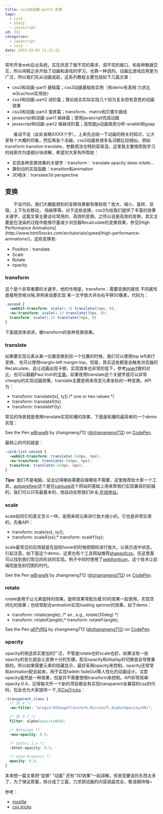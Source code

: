 ```yaml
---
title: css3和动画-part1-变换
tags:
  - css3
  - html5
  - javascript
id: 332
categories:
  - javascript
  - css3
date: 2015-02-03 11:15:22
---
```


常年开发web后台系统，实在厌恶了做不完的需求、调不完的接口、和各种数据交互，所以闲暇之余开始了动画和游戏的学习，也算一种调剂。动画比游戏应用更为广泛，所以我们先从动画说起，这系列教程主要包括如下几篇文章：<p>

*   css3和动画-part1  基础篇；css3动画基础和实例（有demo有真相 力求比w3cschool实用些）
*   css3和动画-part2  进阶篇；理论结合实际实现几个较为复杂但有意思的动画效果
*   css3和动画-part3  蛋疼篇；transform、matrix和贝塞尔曲线
*   javascript和动画-part1  姊妹篇；使用javascript完成动画
*   javascript和动画-part2  姊妹进阶篇；高性能js动画类库分析-snabbt和gsap

<p style="text-indent: 2em;">废话不说（此处省略XXXX个字），上来先总结一下动画的相关的知识，让大家有个大概的印象，然后再各个击破。css3动画有很多名词都比较相似，例如 transform transiton translate，参数用法也特别容易混，这里我主要按照我学习的线索作为提纲分块讲解，希望对大家有所帮助：<p>

*   实现各种变换效果的关键字：transform： translate opacity skew rotate...
*   静到动的实现函数：transition和animation
*   3D相关：translate3d perspective

## 变换

 <p style="text-indent: 2em;">不谈代码，我们大概能想到的变换效果都有哪些呢？放大、缩小、旋转、显隐，上下左右移动， 扭曲等等。对于这些变换，css3为给我们提供了丰富的效果关键字，这篇文章主要谈论常用的、高效的变换。之所以说是高效的变换，其实主要是在渲染的过程中能够尽量减少浏览器Recalculate的变换效果，参见[High Performance Animations](http://www.html5rocks.com/en/tutorials/speed/high-performance-animations/)。这些变换有:

*   Position：translate
*   Scale
*   Rotate
*   opacity

### transform

这个是个非常重要的关键字，他的作用是，transform：需要变换的属性 不同属性直接用空格分隔,举例来说要实现 某一文字放大并向右平移50像素，代码为：
  
```css
.second {
  -webkit-transform: scale(1.1) translate(50px, 0);
  -ms-transform: scale(1.1) translate(50px, 0);
  transform: scale(1.1) translate(50px, 0)
}
```

下面就具体讲讲，被transform的各种变换效果。

### translate

如果要实现元素从某一位置变换到另一个位置的时候，我们可以使用top left进行变换， 也可以使用margin-left margin-top，但是，其实这些都是会触发浏览器的Recalculate，会让动画出现卡顿，实现效率也非常的低下，参考[jsperf](http://jsperf.com/translate3d-vs-xy/57)做的对比，也可以戳戳Paul Irish的[文章](http://www.paulirish.com/2012/why-moving-elements-with-translate-is-better-than-posabs-topleft/)。如果改用translate这个关键字就可以非常cheaply的实现动画效果。translate主要是用来改变元素坐标的一种变换。API为：

*   transform:  translate(tx[, ty])  /* one or two <translation-value> values */
*   transform:  translateX(tx)
*   transform:  translateY(ty)

常见的场景就是使用translate实现轮播的效果，下面是轮播的最简单的一个demo实现：
<p data-height="357" data-theme-id="7928" data-slug-hash="wBrwwN" data-default-tab="result" class='codepen'>See the Pen <a href='http://codepen.io/zhangmeng712/pen/wBrwwN/'>wBrwwN</a> by zhangmeng712 (<a href='http://codepen.io/zhangmeng712'>@zhangmeng712</a>) on <a href='http://codepen.io'>CodePen</a>.</p>
<script async src="//codepen.io/assets/embed/ei.js"></script>
最核心的代码就是：


```css
.card-list.second {
  -webkit-transform: translate(-540px, 0px);
  -ms-transform: translate(-540px, 0px);
  transform: translate(-540px, 0px);
}
```

_**Tips**_: 我们不是电脑，没法记得哪些需要前缀哪些不需要，这里推荐给大家一个工具，[autoprefixer](https://github.com/postcss/autoprefixer)这个是在[caniuse](http://caniuse.com/)这个网站的基础上用来帮我们实现兼容的前缀的，我们可以只写最基本的，他自动会帮我们补全,[在线地址](http://simevidas.jsbin.com/gufoko/quiet)。

### scale

scale如同它的英文含义一样，是用来把元素进行放大缩小的，它也是非常实用的，先看API：

*   transform:  scale(sx[, sy]);
*   transform:  scaleX(sx);*   transform:  scaleY(sy);

scale最常见的应用就是在鼠标hover的时候把图标进行放大，以表示选中状态，引起注意，如下面这个demo，这里也有个工具网站推荐[shapeofcss](http://css-tricks.com/examples/ShapesOfCSS/)，在这里面可以找到我们常见的形状的实现。例子中同时使用了[webfontIcon](http://fortawesome.github.io/Font-Awesome/examples/)，这个技术让前端彻底告别切图的时代。


<p data-height="357" data-theme-id="7928" data-slug-hash="myBMZX" data-default-tab="result" class='codepen'>See the Pen <a href='http://codepen.io/zhangmeng712/pen/myBMZX/'>wBrwwN</a> by zhangmeng712 (<a href='http://codepen.io/zhangmeng712'>@zhangmeng712</a>) on <a href='http://codepen.io'>CodePen</a>.</p>
<script async src="//codepen.io/assets/embed/ei.js"></script>


### rotate

rotate是用于让元素旋转的效果。旋转效果常配合着3D的效果一起使用，实现空间化的效果；也经常配合animation实现loading spinner的效果，如下demo：

*   transform:  rotate(angle);       /* an <angle>, e.g., rotate(30deg) */
*   transform:  rotateX(angle);*   transform:  rotateY(angle);

<p data-height="357" data-theme-id="7928" data-slug-hash="qEPVRQ" data-default-tab="result" class='codepen'>See the Pen <a href='http://codepen.io/zhangmeng712/pen/qEPVRQ/'>qEPVRQ</a> by zhangmeng712 (<a href='http://codepen.io/zhangmeng712'>@zhangmeng712</a>) on <a href='http://codepen.io'>CodePen</a>.</p>
<script async src="//codepen.io/assets/embed/ei.js"></script>

### opacity

opacity的用途其实更加的广泛，不管是rotate也好scale也好，如果没有一些opacity的变化就会让变换十分的生硬。配合opacity和display的切换是会导致重排的。所以如果需要元素的隐藏显示，最好采用opacity来控制。opacity还常常和animation配合起来，用于实现fadeIn fadeOut等人性化的动画设计。注意 opacity虽然是一种效果，但是并不需要使用transform来控制。API非常简单: opacity:0.4，记得每次开一个新的项目都会有实现transparent全兼容的css的代码，在此也为大家提供一下,见[CssTricks](http://css-tricks.com/snippets/css/cross-browser-opacity/)：

```css
.transparent_class {
  /* IE 8 */
  -ms-filter: "progid:DXImageTransform.Microsoft.Alpha(Opacity=50)";

  /* IE 5-7 */
  filter: alpha(opacity=50);

  /* Netscape */
  -moz-opacity: 0.5;

  /* Safari 1.x */
  -khtml-opacity: 0.5;

  /* Good browsers */
  opacity: 0.5;
}
```

本来想一篇文章把“变换” “动画” 还有“3D效果”一起讲解，但发现要说的东西太多了，为了保证质量，拆分成了三篇，力求把动画的内容涵盖完全，敬请期待哦~

参考：

*   [mozilla](https://developer.mozilla.org/en-US/docs/Web/CSS/transform)
*   [css tricks](http://css-tricks.com/almanac/properties/t/transform/)